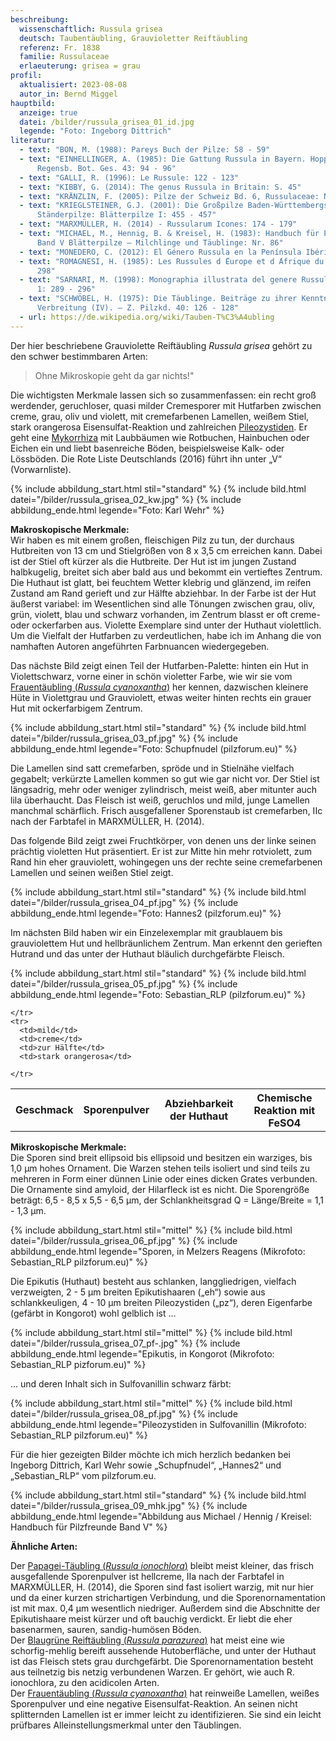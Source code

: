 ```yaml
---
beschreibung:
  wissenschaftlich: Russula grisea
  deutsch: Taubentäubling, Grauvioletter Reiftäubling
  referenz: Fr. 1838
  familie: Russulaceae
  erlaeuterung: grisea = grau
profil:
  aktualisiert: 2023-08-08
  autor_in: Bernd Miggel
hauptbild:
  anzeige: true
  datei: /bilder/russula_grisea_01_id.jpg
  legende: "Foto: Ingeborg Dittrich"
literatur:
  - text: "BON, M. (1988): Pareys Buch der Pilze: 58 - 59"
  - text: "EINHELLINGER, A. (1985): Die Gattung Russula in Bayern. Hoppea, Denkschr.
      Regensb. Bot. Ges. 43: 94 - 96"
  - text: "GALLI, R. (1996): Le Russule: 122 - 123"
  - text: "KIBBY, G. (2014): The genus Russula in Britain: S. 45"
  - text: "KRÄNZLIN, F. (2005): Pilze der Schweiz Bd. 6, Russulaceae: Nr. 144"
  - text: "KRIEGLSTEINER, G.J. (2001): Die Großpilze Baden-Württembergs, Bd. 2.
      Ständerpilze: Blätterpilze I: 455 - 457"
  - text: "MARXMÜLLER, H. (2014) - Russularum Icones: 174 - 179"
  - text: "MICHAEL, M., Hennig, B. & Kreisel, H. (1983): Handbuch für Pilzfreunde
      Band V Blätterpilze – Milchlinge und Täublinge: Nr. 86"
  - text: "MONEDERO, C. (2012): El Género Russula en la Península Ibérica: 112 - 115"
  - text: "ROMAGNESI, H. (1985): Les Russules d ́Europe et d ́Afrique du Nord: 291 -
      298"
  - text: "SARNARI, M. (1998): Monographia illustrata del genere Russula in Europa
      1: 289 - 296"
  - text: "SCHWÖBEL, H. (1975): Die Täublinge. Beiträge zu ihrer Kenntnis und
      Verbreitung (IV). – Z. Pilzkd. 40: 126 - 128"
  - url: https://de.wikipedia.org/wiki/Tauben-T%C3%A4ubling
---
```

Der hier beschriebene Grauviolette Reiftäubling *Russula grisea* gehört zu den schwer bestimmbaren Arten:

> Ohne Mikroskopie geht da gar nichts!"

Die wichtigsten Merkmale lassen sich so zusammenfassen: ein recht groß werdender, geruchloser, quasi milder Cremesporer mit Hutfarben zwischen creme, grau, oliv und violett, mit cremefarbenen Lamellen, weißem Stiel, stark orangerosa Eisensulfat-Reaktion und zahlreichen [Pileozystiden](Zystiden "Glossar"). Er geht eine [Mykorrhiza](Mykorrhiza "Glossar") mit Laubbäumen wie Rotbuchen, Hainbuchen oder Eichen ein und liebt basenreiche Böden, beispielsweise Kalk- oder Lössböden. Die Rote Liste Deutschlands (2016) führt ihn unter „V“ (Vorwarnliste).

{% include abbildung_start.html stil="standard" %}
{% include bild.html datei="/bilder/russula_grisea_02_kw.jpg" %}
{% include abbildung_ende.html legende="Foto: Karl Wehr" %}

**Makroskopische Merkmale:**\
Wir haben es mit einem großen, fleischigen Pilz zu tun, der durchaus Hutbreiten von 13 cm und Stielgrößen von 8 x 3,5 cm erreichen kann. Dabei ist der Stiel oft kürzer als die Hutbreite. Der Hut ist im jungen Zustand halbkugelig, breitet sich aber bald aus und bekommt ein vertieftes Zentrum. Die Huthaut ist glatt, bei feuchtem Wetter klebrig und glänzend, im reifen Zustand am Rand gerieft und zur Hälfte abziehbar. In der Farbe ist der Hut äußerst variabel: im Wesentlichen sind alle Tönungen zwischen grau, oliv, grün, violett, blau und schwarz vorhanden, im Zentrum blasst er oft creme- oder ockerfarben aus. Violette Exemplare sind unter der Huthaut violettlich. Um die Vielfalt der Hutfarben zu verdeutlichen, habe ich im Anhang die von namhaften Autoren angeführten Farbnuancen wiedergegeben. 

Das nächste Bild zeigt einen Teil der Hutfarben-Palette: hinten ein Hut in Violettschwarz,  vorne einer in schön violetter Farbe, wie wir sie vom [Frauentäubling (*Russula cyanoxantha*)](/pilze/russula-cyanoxantha-frauentäubling) her kennen, dazwischen kleinere Hüte in Violettgrau und Grauviolett, etwas weiter hinten rechts ein grauer Hut mit ockerfarbigem Zentrum.

{% include abbildung_start.html stil="standard" %}
{% include bild.html datei="/bilder/russula_grisea_03_pf.jpg" %}
{% include abbildung_ende.html legende="Foto: Schupfnudel (pilzforum.eu)" %}

Die Lamellen sind satt cremefarben, spröde und in Stielnähe vielfach gegabelt; verkürzte Lamellen kommen so gut wie gar nicht vor. Der Stiel ist längsadrig, mehr oder weniger zylindrisch, meist weiß, aber mitunter auch lila überhaucht. Das Fleisch ist weiß, geruchlos und mild, junge Lamellen manchmal schärflich. Frisch ausgefallener Sporenstaub ist cremefarben, IIc nach der Farbtafel in MARXMÜLLER, H. (2014).

Das folgende Bild  zeigt zwei Fruchtkörper, von denen uns der linke seinen prächtig violetten Hut präsentiert. Er ist zur Mitte hin mehr rotviolett, zum Rand hin eher grauviolett, wohingegen uns der rechte seine cremefarbenen Lamellen und seinen weißen Stiel zeigt.

{% include abbildung_start.html stil="standard" %}
{% include bild.html datei="/bilder/russula_grisea_04_pf.jpg" %}
{% include abbildung_ende.html legende="Foto: Hannes2 (pilzforum.eu)" %}

Im nächsten Bild haben wir ein Einzelexemplar mit graublauem bis grauviolettem Hut und hellbräunlichem Zentrum. Man erkennt den gerieften Hutrand und das unter der Huthaut bläulich durchgefärbte Fleisch.

{% include abbildung_start.html stil="standard" %}
{% include bild.html datei="/bilder/russula_grisea_05_pf.jpg" %}
{% include abbildung_ende.html legende="Foto: Sebastian_RLP (pilzforum.eu)" %}

<div class="table-responsive">
  <table class="table taeubling">
    <tr>
      <th rowspan="2">Geschmack</th>
      <th rowspan="2">Sporenpulver</th>
      <th rowspan="2">Abziehbarkeit der Huthaut</th>
      <th colspan="3" class="text-center">Chemische Reaktion mit FeSO4</th>
    </tr>
    <tr>
      
      
    </tr>
    <tr>
      <td>mild</td>
      <td>creme</td>
      <td>zur Hälfte</td>
      <td>stark orangerosa</td>
       
    </tr>
  </table>
</div>

**Mikroskopische Merkmale:**\
Die Sporen sind breit ellipsoid bis ellipsoid und besitzen ein warziges, bis 1,0 µm hohes Ornament. Die Warzen stehen teils isoliert und sind teils zu mehreren in Form einer dünnen Linie oder eines dicken Grates verbunden. Die Ornamente sind amyloid, der Hilarfleck ist es nicht. Die Sporengröße beträgt: 6,5 - 8,5 x 5,5 - 6,5 µm, der Schlankheitsgrad Q = Länge/Breite = 1,1 - 1,3 µm.

{% include abbildung_start.html stil="mittel" %}
{% include bild.html datei="/bilder/russula_grisea_06_pf.jpg" %}
{% include abbildung_ende.html legende="Sporen, in Melzers Reagens (Mikrofoto: Sebastian_RLP pilzforum.eu)" %}

Die Epikutis (Huthaut) besteht aus schlanken, langgliedrigen, vielfach verzweigten, 2 - 5 µm breiten Epikutishaaren („eh“) sowie aus schlankkeuligen, 4 - 10 µm breiten Pileozystiden („pz“), deren Eigenfarbe (gefärbt in Kongorot) wohl gelblich ist ...

{% include abbildung_start.html stil="mittel" %}
{% include bild.html datei="/bilder/russula_grisea_07_pf-.jpg" %}
{% include abbildung_ende.html legende="Epikutis, in Kongorot (Mikrofoto: Sebastian_RLP pizforum.eu)" %}

... und deren Inhalt sich in Sulfovanillin schwarz färbt:

{% include abbildung_start.html stil="mittel" %}
{% include bild.html datei="/bilder/russula_grisea_08_pf.jpg" %}
{% include abbildung_ende.html legende="Pileozystiden in Sulfovanillin (Mikrofoto: Sebastian_RLP pilzforum.eu)" %}

Für die hier gezeigten Bilder möchte ich mich herzlich bedanken bei Ingeborg Dittrich, Karl Wehr sowie „Schupfnudel“, „Hannes2“ und „Sebastian_RLP“ vom pilzforum.eu.

{% include abbildung_start.html stil="standard" %}
{% include bild.html datei="/bilder/russula_grisea_09_mhk.jpg" %}
{% include abbildung_ende.html legende="Abbildung aus Michael / Hennig / Kreisel: Handbuch für Pilzfreunde Band V" %}

**Ähnliche Arten:**

Der [Papagei-Täubling (*Russula ionochlora*)](/pilze/russula-ionochlora-papagei-täubling) bleibt meist kleiner, das frisch ausgefallende Sporenpulver ist hellcreme, IIa nach der Farbtafel in MARXMÜLLER, H. (2014), die Sporen sind fast isoliert warzig, mit nur hier und da einer kurzen strichartigen Verbindung, und die Sporenornamentation ist mit max. 0,4 µm wesentlich niedriger. Außerdem sind die Abschnitte der Epikutishaare meist kürzer und oft bauchig verdickt. Er liebt die eher basenarmen, sauren, sandig-humösen Böden.  
Der [Blaugrüne Reiftäubling (*Russula parazurea*)](/pilze/russula-parazurea-blaugrüner-reiftäubling) hat meist eine wie schorfig-mehlig bereift aussehende Hutoberfläche, und unter der Huthaut ist das Fleisch stets grau durchgefärbt. Die Sporenornamentation besteht aus teilnetzig bis netzig verbundenen Warzen. Er gehört, wie auch R. ionochlora, zu den acidicolen Arten.  
Der [Frauentäubling (*Russula cyanoxantha*)](/pilze/russula-cyanoxantha-frauentäubling) hat reinweiße Lamellen, weißes Sporenpulver und eine negative Eisensulfat-Reaktion. An seinen nicht splitternden Lamellen ist er immer leicht zu identifizieren. Sie sind ein leicht prüfbares Alleinstellungsmerkmal unter den Täublingen.